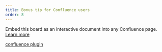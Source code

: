 ```yaml
---
title: Bonus tip for Confluence users 
order: 8
---
```


Embed this board as an interactive document into any Confluence page. [Learn more](https://help.miro.com/hc/en-us/articles/360017572454-Confluence-Server-Plugin)

[confluence plugin](howTo:confluence-plugin)
